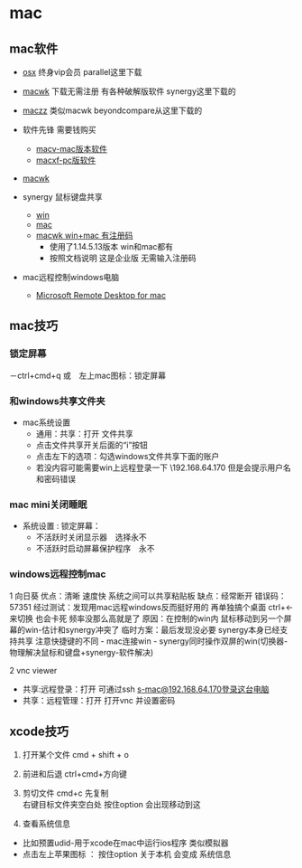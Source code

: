 # mac

## mac软件
- [osx](osx.cx) 终身vip会员 parallel这里下载 
- [macwk](https://macwk.cn/) 下载无需注册 有各种破解版软件 synergy这里下载的
- [maczz](https://maczz.net) 类似macwk beyondcompare从这里下载的
- 软件先锋 需要钱购买
	- [macv-mac版本软件](https://www.macv.com/) 
	- [macxf-pc版软件](https://macxf.com/ )
- [macwk](https://macwk.cn/app/377.html) 

- synergy  鼠标键盘共享
	- [win](https://soft.macxf.com/soft/2615.html)
	- [mac](https://www.macv.com/mac/2150.html)
	- [macwk win+mac 有注册码](https://macwk.cn/app/377.html)
		- 使用了1.14.5.13版本 win和mac都有
		- 按照文档说明 这是企业版 无需输入注册码


- mac远程控制windows电脑
	- [Microsoft Remote Desktop for mac](https://install.appcenter.ms/orgs/rdmacios-k2vy/apps/microsoft-remote-desktop-for-mac/distribution_groups/all-users-of-microsoft-remote-desktop-for-mac)



 ## mac技巧
 ### 锁定屏幕
 －ctrl+cmd+q 或　左上mac图标：锁定屏幕

 ### 和windows共享文件夹
 - mac系统设置
	- 通用：共享：打开 文件共享
 	- 点击文件共享开关后面的“i”按钮
 	- 点击左下的选项：勾选windows文件共享下面的账户 
 	- 若没内容可能需要win上远程登录一下 \\192.168.64.170 但是会提示用户名和密码错误

 ### mac mini关闭睡眠
 - 系统设置 : 锁定屏幕：
	 - 不活跃时关闭显示器　选择永不
	 - 不活跃时启动屏幕保护程序　永不

 
### windows远程控制mac
1 向日葵 
优点：清晰 速度快  系统之间可以共享粘贴板
缺点：经常断开  错误码：57351
经过测试：发现用mac远程windows反而挺好用的 再单独搞个桌面 ctrl+<-来切换
也会卡死  频率没那么高就是了  原因：在控制的win内 鼠标移动到另一个屏幕的win-估计和synergy冲突了
临时方案：最后发现没必要 synergy本身已经支持共享 注意快捷键的不同
	- mac连接win
	- synergy同时操作双屏的win(切换器-物理解决鼠标和键盘+synergy-软件解决)


2 vnc viewer
- 共享:远程登录：打开 
	可通过ssh s-mac@192.168.64.170登录这台电脑
- 共享：远程管理：打开
	打开vnc 并设置密码



## xcode技巧

1. 打开某个文件
cmd + shift + o

2. 前进和后退
ctrl+cmd+方向键

3. 剪切文件
cmd+c 先复制  
右键目标文件夹空白处 按住option 会出现移动到这

4. 查看系统信息 
- 比如预置udid-用于xcode在mac中运行ios程序 类似模拟器
- 点击左上苹果图标 ： 按住option 关于本机 会变成 系统信息











 